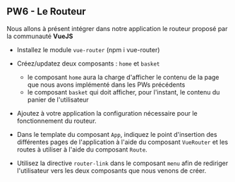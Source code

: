 ## PW6 - Le Routeur

Nous allons à présent intégrer dans notre application le routeur proposé par la communauté **VueJS**

* Installez le module `vue-router` (npm i vue-router)

* Créez/updatez deux composants : `home` et `basket`
  * le composant `home` aura la charge d'afficher le contenu de la page que nous avons implémenté dans les PWs précédents
  * le composant `basket` qui doit afficher, pour l'instant, le contenu du panier de l'utilisateur

* Ajoutez à votre application la configuration nécessaire pour le fonctionnement du routeur.

* Dans le template du composant `App`, indiquez le point d'insertion des différentes pages de l'application à l'aide du composant `VueRouter` et les routes à utiliser à l'aide du composant `Route`.

* Utilisez la directive `router-link` dans le composant `menu` afin de rediriger l'utilisateur vers les deux composants que nous venons de créer.

